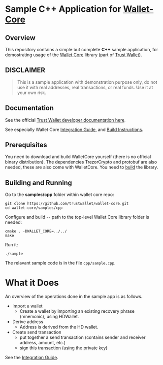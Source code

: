 # Sample C++ Application for [Wallet-Core](https://github.com/trustwallet/wallet-core)

## Overview

This repository contains a simple but complete **C++** sample application, for
demostrating usage of the
[Wallet Core](https://github.com/trustwallet/wallet-core) library (part of
[Trust Wallet](https://trustwallet.com)).

## DISCLAIMER

> This is a sample application with demonstration purpose only, do not use it
> with real addresses, real transactions, or real funds. Use it at your own
> risk.

## Documentation

See the official
[Trust Wallet developer documentation here](https://developer.trustwallet.com).

See especially Wallet Core
[Integration Guide](https://developer.trustwallet.com/wallet-core/integration-guide),
and
[Build Instructions](https://developer.trustwallet.com/wallet-core/building).

## Prerequisites

You need to download and build WalletCore yourself (there is no official binary
distribution). The dependencies TrezorCrypto and protobuf are also needed, these
are also come with WalletCore. You need to
[build](https://developer.trustwallet.com/wallet-core/building) the library.

## Building and Running

Go to the **samples/cpp** folder within wallet core repo:

```shell
git clone https://github.com/trustwallet/wallet-core.git
cd wallet-core/samples/cpp
```

Configure and build -- path to the top-level Wallet Core library folder is
needed:

```shell
cmake . -DWALLET_CORE=../../
make
```

Run it:

```shell
./sample
```

The relavant sample code is in the file `cpp/sample.cpp`.

# What it Does

An overview of the operations done in the sample app is as follows.

- Import a wallet
  - Create a wallet by importing an existing recovery phrase (mnemonic), using
    HDWallet.
- Derive address
  - Address is derived from the HD wallet.
- Create send transaction
  - put together a send transaction (contains sender and receiver address,
    amount, etc.)
  - sign this transaction (using the private key)

See the
[Integration Guide](https://developer.trustwallet.com/wallet-core/integration-guide).
